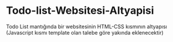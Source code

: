 # Todo-list-Websitesi-Altyapisi
Todo List mantığında bir websitesinin HTML-CSS kısmının altyapısı (Javascript kısmı template olan talebe göre yakında eklenecektir)
